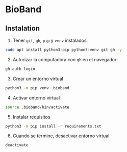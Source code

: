 # BioBand

## Instalation

1. Tener `git`, `gh`, `pip` y `venv` instalados:

```bash
sudo apt install python3-pip python3-venv git gh -y
```

2. Autorizar la computadora con `gh` en el navegador:

```bash
gh auth login
```

3. Crear un entorno virtual

```bash
python3 -m pip venv .bioband
```

4. Activar entorno virtual

```bash
source .bioband/bin/activate
```

5. Instalar requisitos

```bash
python3 -m pip install -r requirements.txt
```

6. Cuando se termine, desactivar entorno virtual

```bash
deactivate
```
